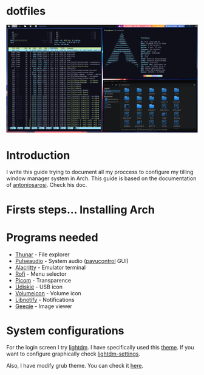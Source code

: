 # dotfiles
![Qtile](/.screenshots/qtile.png)

# Introduction
I write this guide trying to document all my proccess to configure my tilling window manager system in Arch. This guide is based on the documentation of [antoniosarosi](https://github.com/antoniosarosi/dotfiles#readme). Check his doc.

# Firsts steps... Installing Arch


# Programs needed

- [Thunar](https://wiki.archlinux.org/title/Thunar_(Espa%C3%B1ol)) - File explorer
- [Pulseaudio](https://archlinux.org/packages/extra/x86_64/pulseaudio/) - System audio ([pavucontrol](https://archlinux.org/packages/extra/x86_64/pavucontrol/) GUI)
- [Alacritty](https://wiki.archlinux.org/title/Alacritty) - Emulator terminal
- [Rofi](https://wiki.archlinux.org/title/Rofi) - Menu selector
- [Picom](https://wiki.archlinux.org/title/Picom) - Transparence
- [Udiskie](https://archlinux.org/packages/extra/x86_64/udisks2/) - USB icon
- [Volumeicon](https://archlinux.org/packages/community/x86_64/volumeicon/) - Volume icon
- [Libnotify](https://archlinux.org/packages/extra/x86_64/libnotify/) - Notifications
- [Geeqie](https://archlinux.org/packages/extra/x86_64/geeqie/) - Image viewer


# System configurations
For the login screen I try [lightdm](https://wiki.archlinux.org/title/LightDM_(Espa%C3%B1ol)). I have specifically used this [theme](https://aur.archlinux.org/packages/lightdm-slick-greeter/). If you want to configure graphically check [lightdm-settings](https://aur.archlinux.org/packages/lightdm-settings/).

Also, I have modify grub theme. You can check it [here](https://github.com/stuarthayhurst/argon-grub-theme).
